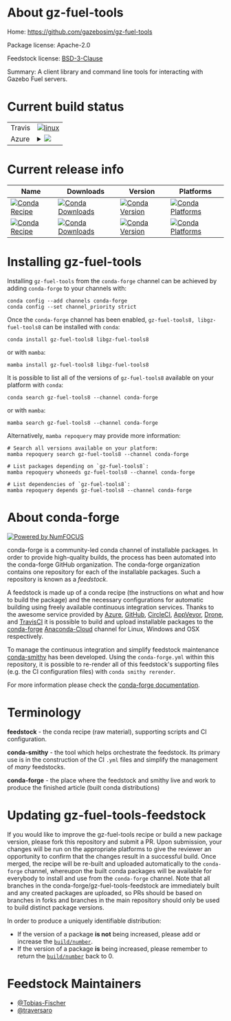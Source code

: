 About gz-fuel-tools
===================

Home: https://github.com/gazebosim/gz-fuel-tools

Package license: Apache-2.0

Feedstock license: [BSD-3-Clause](https://github.com/conda-forge/gz-fuel-tools-feedstock/blob/main/LICENSE.txt)

Summary: A client library and command line tools for interacting with Gazebo Fuel servers.

Current build status
====================


<table><tr>
    <td>Travis</td>
    <td>
      <a href="https://app.travis-ci.com/conda-forge/gz-fuel-tools-feedstock">
        <img alt="linux" src="https://img.shields.io/travis/com/conda-forge/gz-fuel-tools-feedstock/main.svg?label=Linux">
      </a>
    </td>
  </tr>
    
  <tr>
    <td>Azure</td>
    <td>
      <details>
        <summary>
          <a href="https://dev.azure.com/conda-forge/feedstock-builds/_build/latest?definitionId=17599&branchName=main">
            <img src="https://dev.azure.com/conda-forge/feedstock-builds/_apis/build/status/gz-fuel-tools-feedstock?branchName=main">
          </a>
        </summary>
        <table>
          <thead><tr><th>Variant</th><th>Status</th></tr></thead>
          <tbody><tr>
              <td>linux_64</td>
              <td>
                <a href="https://dev.azure.com/conda-forge/feedstock-builds/_build/latest?definitionId=17599&branchName=main">
                  <img src="https://dev.azure.com/conda-forge/feedstock-builds/_apis/build/status/gz-fuel-tools-feedstock?branchName=main&jobName=linux&configuration=linux%20linux_64_" alt="variant">
                </a>
              </td>
            </tr><tr>
              <td>linux_aarch64</td>
              <td>
                <a href="https://dev.azure.com/conda-forge/feedstock-builds/_build/latest?definitionId=17599&branchName=main">
                  <img src="https://dev.azure.com/conda-forge/feedstock-builds/_apis/build/status/gz-fuel-tools-feedstock?branchName=main&jobName=linux&configuration=linux%20linux_aarch64_" alt="variant">
                </a>
              </td>
            </tr><tr>
              <td>linux_ppc64le</td>
              <td>
                <a href="https://dev.azure.com/conda-forge/feedstock-builds/_build/latest?definitionId=17599&branchName=main">
                  <img src="https://dev.azure.com/conda-forge/feedstock-builds/_apis/build/status/gz-fuel-tools-feedstock?branchName=main&jobName=linux&configuration=linux%20linux_ppc64le_" alt="variant">
                </a>
              </td>
            </tr><tr>
              <td>osx_64</td>
              <td>
                <a href="https://dev.azure.com/conda-forge/feedstock-builds/_build/latest?definitionId=17599&branchName=main">
                  <img src="https://dev.azure.com/conda-forge/feedstock-builds/_apis/build/status/gz-fuel-tools-feedstock?branchName=main&jobName=osx&configuration=osx%20osx_64_" alt="variant">
                </a>
              </td>
            </tr><tr>
              <td>win_64</td>
              <td>
                <a href="https://dev.azure.com/conda-forge/feedstock-builds/_build/latest?definitionId=17599&branchName=main">
                  <img src="https://dev.azure.com/conda-forge/feedstock-builds/_apis/build/status/gz-fuel-tools-feedstock?branchName=main&jobName=win&configuration=win%20win_64_" alt="variant">
                </a>
              </td>
            </tr>
          </tbody>
        </table>
      </details>
    </td>
  </tr>
</table>

Current release info
====================

| Name | Downloads | Version | Platforms |
| --- | --- | --- | --- |
| [![Conda Recipe](https://img.shields.io/badge/recipe-gz--fuel--tools8-green.svg)](https://anaconda.org/conda-forge/gz-fuel-tools8) | [![Conda Downloads](https://img.shields.io/conda/dn/conda-forge/gz-fuel-tools8.svg)](https://anaconda.org/conda-forge/gz-fuel-tools8) | [![Conda Version](https://img.shields.io/conda/vn/conda-forge/gz-fuel-tools8.svg)](https://anaconda.org/conda-forge/gz-fuel-tools8) | [![Conda Platforms](https://img.shields.io/conda/pn/conda-forge/gz-fuel-tools8.svg)](https://anaconda.org/conda-forge/gz-fuel-tools8) |
| [![Conda Recipe](https://img.shields.io/badge/recipe-libgz--fuel--tools8-green.svg)](https://anaconda.org/conda-forge/libgz-fuel-tools8) | [![Conda Downloads](https://img.shields.io/conda/dn/conda-forge/libgz-fuel-tools8.svg)](https://anaconda.org/conda-forge/libgz-fuel-tools8) | [![Conda Version](https://img.shields.io/conda/vn/conda-forge/libgz-fuel-tools8.svg)](https://anaconda.org/conda-forge/libgz-fuel-tools8) | [![Conda Platforms](https://img.shields.io/conda/pn/conda-forge/libgz-fuel-tools8.svg)](https://anaconda.org/conda-forge/libgz-fuel-tools8) |

Installing gz-fuel-tools
========================

Installing `gz-fuel-tools` from the `conda-forge` channel can be achieved by adding `conda-forge` to your channels with:

```
conda config --add channels conda-forge
conda config --set channel_priority strict
```

Once the `conda-forge` channel has been enabled, `gz-fuel-tools8, libgz-fuel-tools8` can be installed with `conda`:

```
conda install gz-fuel-tools8 libgz-fuel-tools8
```

or with `mamba`:

```
mamba install gz-fuel-tools8 libgz-fuel-tools8
```

It is possible to list all of the versions of `gz-fuel-tools8` available on your platform with `conda`:

```
conda search gz-fuel-tools8 --channel conda-forge
```

or with `mamba`:

```
mamba search gz-fuel-tools8 --channel conda-forge
```

Alternatively, `mamba repoquery` may provide more information:

```
# Search all versions available on your platform:
mamba repoquery search gz-fuel-tools8 --channel conda-forge

# List packages depending on `gz-fuel-tools8`:
mamba repoquery whoneeds gz-fuel-tools8 --channel conda-forge

# List dependencies of `gz-fuel-tools8`:
mamba repoquery depends gz-fuel-tools8 --channel conda-forge
```


About conda-forge
=================

[![Powered by
NumFOCUS](https://img.shields.io/badge/powered%20by-NumFOCUS-orange.svg?style=flat&colorA=E1523D&colorB=007D8A)](https://numfocus.org)

conda-forge is a community-led conda channel of installable packages.
In order to provide high-quality builds, the process has been automated into the
conda-forge GitHub organization. The conda-forge organization contains one repository
for each of the installable packages. Such a repository is known as a *feedstock*.

A feedstock is made up of a conda recipe (the instructions on what and how to build
the package) and the necessary configurations for automatic building using freely
available continuous integration services. Thanks to the awesome service provided by
[Azure](https://azure.microsoft.com/en-us/services/devops/), [GitHub](https://github.com/),
[CircleCI](https://circleci.com/), [AppVeyor](https://www.appveyor.com/),
[Drone](https://cloud.drone.io/welcome), and [TravisCI](https://travis-ci.com/)
it is possible to build and upload installable packages to the
[conda-forge](https://anaconda.org/conda-forge) [Anaconda-Cloud](https://anaconda.org/)
channel for Linux, Windows and OSX respectively.

To manage the continuous integration and simplify feedstock maintenance
[conda-smithy](https://github.com/conda-forge/conda-smithy) has been developed.
Using the ``conda-forge.yml`` within this repository, it is possible to re-render all of
this feedstock's supporting files (e.g. the CI configuration files) with ``conda smithy rerender``.

For more information please check the [conda-forge documentation](https://conda-forge.org/docs/).

Terminology
===========

**feedstock** - the conda recipe (raw material), supporting scripts and CI configuration.

**conda-smithy** - the tool which helps orchestrate the feedstock.
                   Its primary use is in the construction of the CI ``.yml`` files
                   and simplify the management of *many* feedstocks.

**conda-forge** - the place where the feedstock and smithy live and work to
                  produce the finished article (built conda distributions)


Updating gz-fuel-tools-feedstock
================================

If you would like to improve the gz-fuel-tools recipe or build a new
package version, please fork this repository and submit a PR. Upon submission,
your changes will be run on the appropriate platforms to give the reviewer an
opportunity to confirm that the changes result in a successful build. Once
merged, the recipe will be re-built and uploaded automatically to the
`conda-forge` channel, whereupon the built conda packages will be available for
everybody to install and use from the `conda-forge` channel.
Note that all branches in the conda-forge/gz-fuel-tools-feedstock are
immediately built and any created packages are uploaded, so PRs should be based
on branches in forks and branches in the main repository should only be used to
build distinct package versions.

In order to produce a uniquely identifiable distribution:
 * If the version of a package **is not** being increased, please add or increase
   the [``build/number``](https://docs.conda.io/projects/conda-build/en/latest/resources/define-metadata.html#build-number-and-string).
 * If the version of a package **is** being increased, please remember to return
   the [``build/number``](https://docs.conda.io/projects/conda-build/en/latest/resources/define-metadata.html#build-number-and-string)
   back to 0.

Feedstock Maintainers
=====================

* [@Tobias-Fischer](https://github.com/Tobias-Fischer/)
* [@traversaro](https://github.com/traversaro/)

